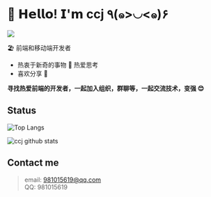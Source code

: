 # 🥳 𝗛𝗲𝗹𝗹𝗼! 𝗜'𝗺 ccj ٩(๑>◡<๑)۶

[![](https://img.shields.io/badge/-@ccj-%23181717?style=flat-square&logo=github)](https://github.com/ccj)

🏖 前端和移动端开发者

- 热衷于新奇的事物 🤩 热爱思考
- 喜欢分享 🧐

**寻找热爱前端的开发者，一起加入组织，群聊等，一起交流技术，变强 😊**

## Status

![Top Langs](https://github-readme-stats.vercel.app/api/top-langs/?username=ccj&theme=vue&layout=compact)   

![ccj github stats](https://github-readme-stats.vercel.app/api?username=ccj&count_private=true&show_icons=true&theme=vue)   

<!--
![ccj's wakatime stats](https://github-readme-stats.vercel.app/api/wakatime?username=ccj)  
-->

## Contact me


> email: 981015619@qq.com    
> QQ: 981015619

